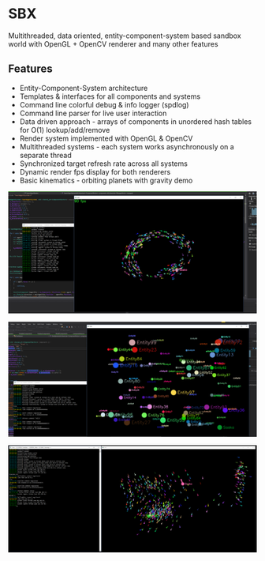 # SBX
Multithreaded, data oriented, entity-component-system based sandbox world with OpenGL + OpenCV renderer and many other features
## Features
- Entity-Component-System architecture
- Templates & interfaces for all components and systems
- Command line colorful debug & info logger (spdlog)
- Command line parser for live user interaction
- Data driven approach - arrays of components in unordered hash tables for O(1) lookup/add/remove
- Render system implemented with OpenGL & OpenCV
- Multithreaded systems - each system works asynchronously on a separate thread
- Synchronized target refresh rate across all systems
- Dynamic render fps display for both renderers
- Basic kinematics - orbiting planets with gravity demo

![blobs](https://github.com/zdenyhraz/SBX/blob/master/pics/4.png?raw=true)

![blobs](https://github.com/zdenyhraz/SBX/blob/master/pics/2.png?raw=true)

![blobs](https://github.com/zdenyhraz/SBX/blob/master/pics/3.png?raw=true)
